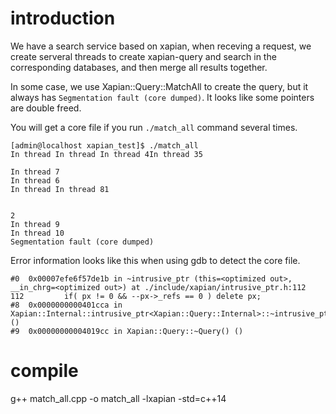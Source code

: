 # introduction
We have a search service based on xapian, when receving a request, we create serveral threads to create xapian-query and search in the corresponding databases, and then merge all results together.

In some case, we use Xapian::Query::MatchAll to create the query, but it always has `Segmentation fault (core dumped)`. It looks like some pointers are double freed.

You will get a core file if you run `./match_all` command several times.
```
[admin@localhost xapian_test]$ ./match_all
In thread In thread In thread 4In thread 35

In thread 7
In thread 6
In thread In thread 81


2
In thread 9
In thread 10
Segmentation fault (core dumped)
```

Error information looks like this when using gdb to detect the core file. 
```
#0  0x00007efe6f57de1b in ~intrusive_ptr (this=<optimized out>, __in_chrg=<optimized out>) at ./include/xapian/intrusive_ptr.h:112
112         if( px != 0 && --px->_refs == 0 ) delete px;
#8  0x0000000000401cca in Xapian::Internal::intrusive_ptr<Xapian::Query::Internal>::~intrusive_ptr() ()
#9  0x00000000004019cc in Xapian::Query::~Query() ()
```

# compile
g++ match_all.cpp -o match_all -lxapian -std=c++14
